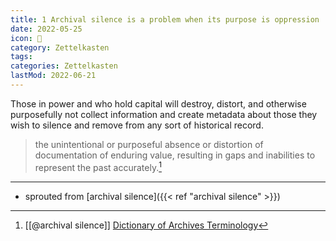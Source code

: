 ```yaml
---
title: 1 Archival silence is a problem when its purpose is oppression
date: 2022-05-25
icon: 🔖
category: Zettelkasten
tags:
categories: Zettelkasten
lastMod: 2022-06-21
---
```

Those in power and who hold capital will destroy, distort, and otherwise purposefully not collect information and create metadata about those they wish to silence and remove from any sort of historical record.

> the unintentional or purposeful absence or distortion of documentation of enduring value, resulting in gaps and inabilities to represent the past accurately.[^1]

[^1]: [[@archival silence]] [Dictionary of Archives Terminology](https://dictionary.archivists.org/entry/archival-silence.html)

-----

- sprouted from [archival silence]({{< ref "archival silence" >}})
